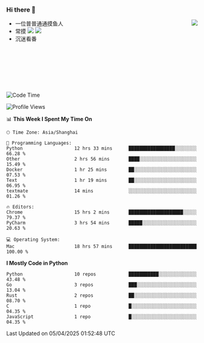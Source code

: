 ### Hi there 👋


<a href="https://github.com/yanlc39">
  <img align="right" src="https://github-readme-stats.vercel.app/api?username=yanlc39&show_icons=true&hide_border=true&icon_color=586069&title_color=a0a9af">
</a>

- 一位普普通通摸鱼人
- 常摸 ![](https://img.shields.io/badge/-Python-3e74a2?style=flat-square&logo=Python&logoColor=fff) ![](https://img.shields.io/badge/-C%2B%2B-brightgreen?style=flat-square)
- 沉迷看番



<br><br><br><br><br><br>


<!--START_SECTION:waka-->
![Code Time](http://img.shields.io/badge/Code%20Time-1%2C042%20hrs%2043%20mins-blue)

![Profile Views](http://img.shields.io/badge/Profile%20Views-0-blue)

📊 **This Week I Spent My Time On** 

```text
🕑︎ Time Zone: Asia/Shanghai

💬 Programming Languages: 
Python                   12 hrs 33 mins      █████████████████░░░░░░░░   66.28 % 
Other                    2 hrs 56 mins       ████░░░░░░░░░░░░░░░░░░░░░   15.49 % 
Docker                   1 hr 25 mins        ██░░░░░░░░░░░░░░░░░░░░░░░   07.53 % 
Text                     1 hr 19 mins        ██░░░░░░░░░░░░░░░░░░░░░░░   06.95 % 
textmate                 14 mins             ░░░░░░░░░░░░░░░░░░░░░░░░░   01.26 % 

🔥 Editors: 
Chrome                   15 hrs 2 mins       ████████████████████░░░░░   79.37 % 
PyCharm                  3 hrs 54 mins       █████░░░░░░░░░░░░░░░░░░░░   20.63 % 

💻 Operating System: 
Mac                      18 hrs 57 mins      █████████████████████████   100.00 % 
```

**I Mostly Code in Python** 

```text
Python                   10 repos            ███████████░░░░░░░░░░░░░░   43.48 % 
Go                       3 repos             ███░░░░░░░░░░░░░░░░░░░░░░   13.04 % 
Rust                     2 repos             ██░░░░░░░░░░░░░░░░░░░░░░░   08.70 % 
C                        1 repo              █░░░░░░░░░░░░░░░░░░░░░░░░   04.35 % 
JavaScript               1 repo              █░░░░░░░░░░░░░░░░░░░░░░░░   04.35 % 
```




 Last Updated on 05/04/2025 01:52:48 UTC
<!--END_SECTION:waka-->
